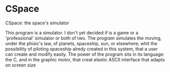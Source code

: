 # CSpace
CSpace: the space's simulator

This program is a simulator. I don't yet decided if is a game or a 'professional' simulator or both of two.
The program simulates the moving, under the phisic's law, of planets, spaceship, sun, or elsewhere;
whit the possibility of piloting spaceship alredy created in this system, that a user can create and modify easily.
The power of the program sits in its language: the C, and in the graphic motor, that creat elastic ASCII interface that adapts on screen size
